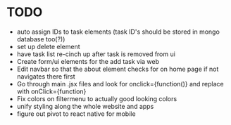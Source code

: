 # TODO

- auto assign IDs to task elements (task ID's should be stored in mongo database too(?))
- set up delete element
- have task list re-cinch up after task is removed from ui
- Create form/ui elements for the add task via web
- Edit navbar so that the about element checks for on home page if not navigates there first
- Go through main .jsx files and look for onclick={function()} and replace with onClick={function}
- Fix colors on filtermenu to actually good looking colors
- unify styling along the whole website and apps
- figure out pivot to react native for mobile